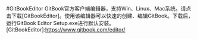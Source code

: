 #GitBookEditor
GitBook官方客户端编辑器，支持Win、Linux、Mac系统。请点击下载[GitBookEditor]。使用该编辑器可以快速的创建、编辑GitBook。下载后，运行GitBook Editor Setup.exe进行默认安装。
[GitBookEditor]:https://www.gitbook.com/editor/

